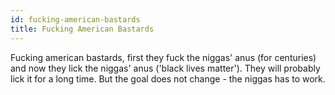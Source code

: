 ```yaml
---
id: fucking-american-bastards
title: Fucking American Bastards
---
```


Fucking american bastards, first they fuck the niggas' anus (for centuries) and now they lick the niggas' anus ('black lives matter'). They will probably lick it for a long time. But the goal does not change - the niggas has to work.
